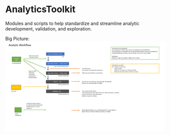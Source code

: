 # AnalyticsToolkit
Modules and scripts to help standardize and streamline analytic development, validation, and exploration.

Big Picture:
![AnalyticWorkflow](/resources/AnalyticWorkflow.png)
